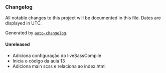 ### Changelog

All notable changes to this project will be documented in this file. Dates are displayed in UTC.

Generated by [`auto-changelog`](https://github.com/CookPete/auto-changelog).

#### Unreleased

- Adiciona configuração do liveSassCompile
- Inicia o código da aula 13
- Adiciona main scss e relaciona ao index.html
